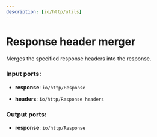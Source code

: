 ```yaml
---
description: [io/http/utils]
---
```


# Response header merger

Merges the specified response headers into the response.

### Input ports:

* __response__: ``io/http/Response``


* __headers__: ``io/http/Response headers``

### Output ports:

* __response__: ``io/http/Response``

